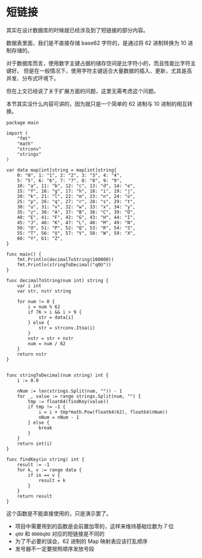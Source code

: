# 短链接

其实在设计数据库的时候就已经涉及到了短链接的部分内容。

数据表里面，我们是不直接存储 base62 字符的，是通过将 62 进制转换为 10 进制存储的。

对于数据库而言，使用数字主键占据的储存空间是比字符小的，而且性能比字符主键好。
但是在一般情况下，使用字符主键适合大量数据的插入、更新，尤其是高并发、分布式环境下。

但在上文已经说了关于扩展方面的问题，这里无需考虑这个问题。

本节其实没什么内容可讲的，因为就只是一个简单的 62 进制与 10 进制的相互转换。

```golang
package main

import (
	"fmt"
	"math"
	"strconv"
	"strings"
)

var data map[int]string = map[int]string{
	0: "0", 1: "1", 2: "2", 3: "3", 4: "4",
	5: "5", 6: "6", 7: "7", 8: "8", 9: "9",
	10: "a", 11: "b", 12: "c", 13: "d", 14: "e",
	15: "f", 16: "g", 17: "h", 18: "i", 19: "j",
	20: "k", 21: "l", 22: "m", 23: "n", 24: "o",
	25: "p", 26: "q", 27: "r", 28: "s", 29: "t",
	30: "u", 31: "v", 32: "w", 33: "x", 34: "y",
	35: "z", 36: "A", 37: "B", 38: "C", 39: "D",
	40: "E", 41: "F", 42: "G", 43: "H", 44: "I",
	45: "J", 46: "K", 47: "L", 48: "M", 49: "N",
	50: "O", 51: "P", 52: "Q", 53: "R", 54: "S",
	55: "T", 56: "U", 57: "V", 58: "W", 59: "X",
	60: "Y", 61: "Z",
}

func main() {
	fmt.Println(decimalToString(100000))
	fmt.Println(stringToDecimal("q0U"))
}

func decimalToString(num int) string {
	var i int
	var str, nstr string

	for num != 0 {
		i = num % 62
		if 76 > i && i > 9 {
			str = data[i]
		} else {
			str = strconv.Itoa(i)
		}
		nstr = str + nstr
		num = num / 62
	}
	return nstr
}


func stringToDecimal(num string) int {
	i := 0.0

	nNum := len(strings.Split(num, "")) - 1
	for _, value := range strings.Split(num, "") {
		tmp := float64(findKey(value))
		if tmp != -1 {
			i = i + tmp*math.Pow(float64(62), float64(nNum))
			nNum = nNum - 1
		} else {
			break
		}
	}
	return int(i)
}

func findKey(in string) int {
	result := -1
	for k, v := range data {
		if in == v {
			result = k
		}
	}
	return result
}
```

这个函数是不能直接使用的，只是演示罢了。

- 项目中需要用到的函数是会前置加零的，这样来维持基础位数为 7 位
- `q0U` 和 `0000q0U` 对应的短链接是不同的
- 为了不必要的误会，62 进制的 Map 映射表应该打乱顺序
- 发号器不一定要按照顺序发放号段

